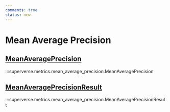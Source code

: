 ```yaml
---
comments: true
status: new
---
```


# Mean Average Precision

<div class="md-typeset">
    <h2><a href="#superverse.metrics.mean_average_precision.MeanAveragePrecision">MeanAveragePrecision</a></h2>
</div>

:::superverse.metrics.mean_average_precision.MeanAveragePrecision

<div class="md-typeset">
    <h2><a href="#superverse.metrics.mean_average_precision.MeanAveragePrecisionResult">MeanAveragePrecisionResult</a></h2>
</div>

:::superverse.metrics.mean_average_precision.MeanAveragePrecisionResult
